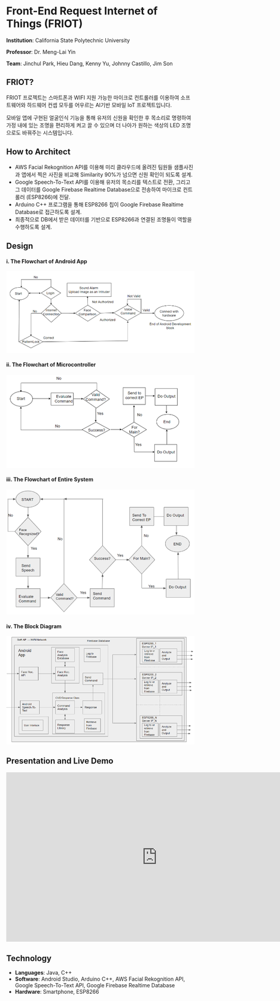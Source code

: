 # Front-End Request Internet of Things (FRIOT)

**Institution**: California State Polytechnic University

**Professor**: Dr. Meng-Lai Yin

**Team**: Jinchul Park, Hieu Dang, Kenny Yu, Johnny Castillo, Jim Son



## FRIOT? 

FRIOT 프로젝트는 스마트폰과 WIFI 지원 가능한 마이크로 컨트롤러를 이용하여 소프트웨어와 하드웨어 컨셉 모두를 어우르는 AI기반 모바일 IoT 프로젝트입니다. 

모바일 앱에 구현된 얼굴인식 기능을 통해 유저의 신원을 확인한 후 목소리로 명령하여 가정 내에 있는 조명을 편리하게 켜고 끌 수 있으며 더 나아가 원하는 색상의 LED 조명으로도 바꿔주는 시스템입니다. 



## How to Architect

- AWS Facial Rekognition API를 이용해 미리 클라우드에 올려진 팀원들 샘플사진과 앱에서 찍은 사진을 비교해 Similarity 90%가 넘으면 신원 확인이 되도록 설계.
- Google Speech-To-Text API를 이용해 유저의 목소리를 텍스트로 전환, 그리고 그 데이터를 Google Firebase Realtime Database으로 전송하여 마이크로 컨트롤러 (ESP8266)에 전달.
- Arduino C++ 프로그램을 통해 ESP8266 칩이 Google Firebase Realtime Database로 접근하도록 설계.
- 최종적으로 DB에서 받은 데이터를 기반으로 ESP8266과 연결된 조명들이 역할을 수행하도록 설계.



## Design



#### **i. The Flowchart of Android App**

![AndroidDesign](img/AndroidDesign.png)





#### **ii. The Flowchart of Microcontroller**

![MicrocontrollerDesign](img/MicrocontrollerDesign.png)





#### **iii. The Flowchart of Entire System**

![FlowChart](img/FlowChart.png)





#### **iv. The Block Diagram**

![BlockDiagram](img/BlockDiagram.png)







## Presentation and Live Demo



<iframe width="806" height="453" src="https://www.youtube.com/embed/7liAGbwGvts" frameborder="0" allow="accelerometer; autoplay; clipboard-write; encrypted-media; gyroscope; picture-in-picture" allowfullscreen></iframe>





## Technology

- **Languages**: Java, C++
- **Software**: Android Studio, Arduino C++, AWS Facial Rekognition API, Google Speech-To-Text API, Google Firebase Realtime Database
- **Hardware**: Smartphone, ESP8266

